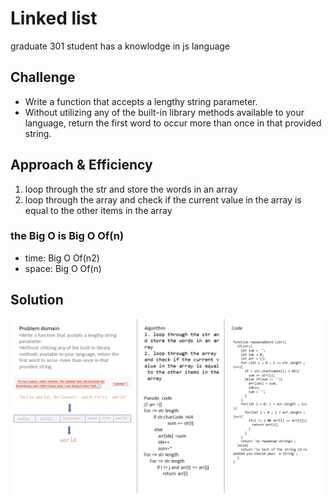 # Linked list
<!-- Short summary or background information -->
graduate 301 student has a knowlodge in js language
## Challenge
<!-- Description of the challenge -->
- Write a function that accepts a lengthy string parameter.
- Without utilizing any of the built-in library methods available to your language, return the first word to occur more than once in that provided string.
## Approach & Efficiency
<!-- What approach did you take? Why? What is the Big O space/time for this approach? -->
1. loop through the str and store the words in an array
2. loop through the array and check if the current value in the array is equal to the other items in the array 
### the Big O is Big O Of(n)


- time: Big O Of(n2)
- space: Big O Of(n)


## Solution
<!-- Embedded whiteboard image -->
![array-reverse](../../assets/repeatedStr.png)


